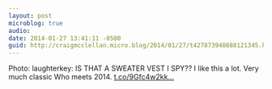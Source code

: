 ```yaml
---
layout: post
microblog: true
audio: 
date: 2014-01-27 13:41:11 -0500
guid: http://craigmcclellan.micro.blog/2014/01/27/t427873940888121345.html
---
```

Photo: laughterkey: IS THAT A SWEATER VEST I SPY?? I like this a lot. Very much classic Who meets 2014. [t.co/9Gfc4w2kk...](http://t.co/9Gfc4w2kkX)
